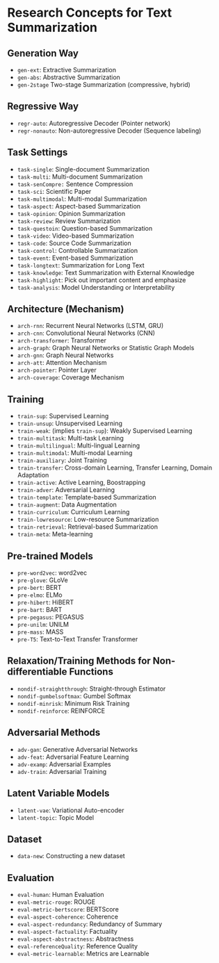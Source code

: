 # Research Concepts for Text Summarization


## Generation Way
* `gen-ext`: Extractive Summarization 
* `gen-abs`: Abstractive Summarization
* `gen-2stage` Two-stage Summarization (compressive, hybrid)

## Regressive Way
* `regr-auto`:  Autoregressive Decoder (Pointer network) 
* `regr-nonauto`: Non-autoregressive Decoder (Sequence labeling)


## Task Settings
* `task-single`: Single-document Summarization
* `task-multi`: Multi-document Summarization
* `task-senCompre:` Sentence Compression
* `task-sci`: Scientific Paper
* `task-multimodal`: Multi-modal Summarization
* `task-aspect`: Aspect-based Summarization
* `task-opinion`: Opinion Summarization
* `task-review`: Review Summarization
* `task-questoin`: Question-based Summarization
* `task-video`: Video-based Summarization
* `task-code`: Source Code Summarization
* `task-control`: Controllable Summarization
* `task-event`: Event-based Summarization
* `task-longtext`: Summarization for Long Text
* `task-knowledge`: Text Summarization with External Knowledge
* `task-highlight`: Pick out important content and emphasize
* `task-analysis`: Model Understanding or Interpretability


## Architecture (Mechanism)
* `arch-rnn`: Recurrent Neural Networks (LSTM, GRU)
* `arch-cnn`: Convolutional Neural Networks (CNN)
* `arch-transformer`: Transformer
* `arch-graph`: Graph Neural Networks or Statistic Graph Models
* `arch-gnn`: Graph Neural Networks
* `arch-att`: Attention Mechanism
* `arch-pointer`: Pointer Layer
* `arch-coverage`: Coverage Mechanism


## Training
* `train-sup`: Supervised Learning
* `train-unsup`: Unsupervised Learning
* `train-weak`:  (implies `train-sup`): Weakly Supervised Learning
* `train-multitask`: Multi-task Learning
* `train-multilingual`: Multi-lingual Learning
* `train-multimodal`: Multi-modal Learning
* `train-auxiliary`: Joint Training
* `train-transfer`: Cross-domain Learning, Transfer Learning, Domain Adaptation
* `train-active`: Active Learning, Boostrapping
* `train-adver`: Adversarial Learning
* `train-template`: Template-based Summarization
* `train-augment`: Data Augmentation
* `train-curriculum`: Curriculum Learning
* `train-lowresource`: Low-resource Summarization
* `train-retrieval`: Retrieval-based Summarization
* `train-meta`: Meta-learning


## Pre-trained Models
* `pre-word2vec`: word2vec
* `pre-glove`: GLoVe
* `pre-bert`: BERT
* `pre-elmo`: ELMo
* `pre-hibert`: HiBERT
* `pre-bart`: BART
* `pre-pegasus`: PEGASUS
* `pre-unilm`: UNILM
* `pre-mass`: MASS
* `pre-T5`: Text-to-Text Transfer Transformer


## Relaxation/Training Methods for Non-differentiable Functions
* `nondif-straightthrough`: Straight-through Estimator
* `nondif-gumbelsoftmax`: Gumbel Softmax
* `nondif-minrisk`: Minimum Risk Training
* `nondif-reinforce`: REINFORCE

## Adversarial Methods
* `adv-gan`: Generative	Adversarial Networks
* `adv-feat`: Adversarial Feature Learning
* `adv-examp`: Adversarial Examples
* `adv-train`: Adversarial Training


## Latent Variable Models
* `latent-vae`: Variational Auto-encoder
* `latent-topic`: Topic Model

## Dataset
* `data-new`: Constructing a new dataset


## Evaluation
* `eval-human`: Human Evaluation
* `eval-metric-rouge`: ROUGE
* `eval-metric-bertscore`: BERTScore
* `eval-aspect-coherence`: Coherence
* `eval-aspect-redundancy`: Redundancy of Summary 
* `eval-aspect-factuality`: Factuality
* `eval-aspect-abstractness`: Abstractness
* `eval-referenceQuality`: Reference Quality
* `eval-metric-learnable`: Metrics are Learnable